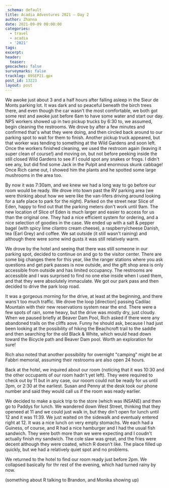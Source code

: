 ```yaml
---
_schema: default
title: Acadia Adventures 2021 – Day 2
author: Zhanna
date: 2021-09-09 00:00:00
categories:
  - travel
  - acadia
  - '2021'
tags:
excerpt: 
header:
  teaser:
geocaches: false
surveymarks: false
tracklog: 09SEP21.gpx
post_id: 13223
layout: post
---
```



We awoke just about 3 and a half hours after falling asleep in the Sieur de Monts parking lot. It was dark and so peaceful beneath the birch trees there, and even though the car wasn't the most comfortable, we both got some rest and awoke just before 6am to have some water and start our day. NPS workers showed up in two pickup trucks by 6:30 to, we assumed, begin cleaning the restrooms. We drove by after a few minutes and confirmed that's what they were doing, and then circled back around to our parking spot to wait for them to finish. Another pickup truck appeared, but that worker was tending to something at the Wild Gardens and soon left. Once the workers finished cleaning, we used the restroom again (leaving it super clean of course!) and moving on, but not before peeking inside the still closed Wild Gardens to see if I could spot any snakes or frogs. I didn't see any, but did find some Jack in the Pulpit and enormous skunk cabbage! Once Rich came out, I showed him the plants and he spotted some large mushrooms in the area too.

By now it was 7:30am, and we knew we had a long way to go before our room would be ready. We drove into town past the RV parking area (we were thinking about how we were like the van-lifers driving around looking for a safe place to park for the night). Parked on the street near Slice of Eden, happy to find out that the parking meters don't work until 9am. The new location of Slice of Eden is much larger and easier to access for us than the original one. They had a nice efficient system for ordering, and a nice selection of goodies in the case. We ended up with a salt & pepper bagel (with spicy lime cilantro cream cheese), a raspberry/cheese Danish, tea (Earl Grey) and coffee. We sat outside (it still wasn't raining) and although there were some wind gusts it was still relatively warm. 

We drove by the hotel and seeing that there was still someone in our parking spot, decided to continue on and go to the visitor center. There are some big changes there for this year, like the ranger stations where you ask questions and get park passes is now outside, and the gift shop area is only accessible from outside and has limited occupancy. The restrooms are accessible and I was surprised to find no one else inside when I used them, and that they were absolutely immaculate. We got our park pass and then decided to drive the park loop road.

It was a gorgeous morning for the drive, at least at the beginning, and there wans't too much traffic. We drove the loop [direction] passing Cadilac Mountain with their new reservations system near the end. There were a few spots of rain, some heavy, but the drive was mostly dry, just cloudy. When we paused briefly at Beaver Dam Pool, Rich asked if there were any abandoned trails on the cliffs aove. Funny he should ask, because I had just been looking at the possibility of hiking the Beachcroft trail to the saddle and then searching for the old Black & White, which would head down toward the Bicycle path and Beaver Dam pool. Worth an exploration for sure!

Rich also noted that another possibility for overnight "camping" might be at Fabbri memorial, assuming their restrooms are also open 24 hours.

Back at the hotel, we inquired about our room (noticing that it was 10:30 and the other occupants of our room hadn't yet left). They were required to check out by 11 but in any case, our rooom could not be ready for us until 3pm, or 2:30 at the earliest. Susan and Penny at the desk took our phone number and said they would call us if the room was ready earlier.

We decided to make a quick trip to the store (which was INSANE) and then go to Paddys for lunch. We wandered down West Street, thinking that they openeed at 11 and we could just walk in, but they din't open for lunch until 12 and it was 11:39. We just waited on the sidewalk and eventualy entered right at 12. It was a nice lunch on very empty stomachs. We each had a Guiness, of course, and R had a nice hamburger and I had the usual fish sandwich. They were both more than we were expecting and I coudn't actually finish my sandwich. The cole slaw was great, and the fries were decent although they were coated, which R doesn't like. The place filled up quickly, but we had a relatively quiet spot and no problems.

We returned to the hotel to find our room ready just before 2pm. We collapsed basically for thr rest of the evening, which had turned rainy by now. 

(something about R talking to Brandon, and Monika showing up)

